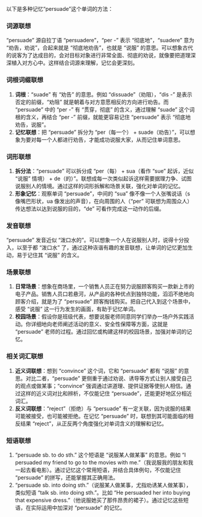 以下是多种记忆“persuade”这个单词的方法：

### 词源联想
“persuade” 源自拉丁语 “persuadere”，“per -” 表示 “彻底地”，“suadere” 意为 “劝告，劝说”，合起来就是 “彻底地劝告”，也就是 “说服” 的意思。可以想象古代的说客为了达成目的，会对目标对象进行非常全面、彻底的劝说，就像要把道理深深植入对方心中。这样结合词源来理解，记忆会更深刻。

### 词根词缀联想
1. **词根**：“suade” 有 “劝告” 的意思。例如 “dissuade”（劝阻），“dis -” 是表示否定的前缀，“劝阻” 就是朝着与对方意愿相反的方向进行劝告。而 “persuade” 中的 “per -” 有 “贯穿，彻底” 的含义，通过理解 “suade” 这个词根的含义，再结合 “per -” 前缀，就能更容易记住 “persuade” 表示 “彻底地劝告，说服”。
2. **记忆联想**：把 “persuade” 拆分为 “per（每一个） + suade（劝告）”，可以想象为要对每一个人都进行劝告，才能成功说服大家，从而记住单词意思。

### 词形联想
1. **拆分法**：“persuade” 可以拆分成 “per（每） + sua（看作 “sue” 起诉，近似 “说服” 情境） + de（的）”。联想成每一次类似起诉这样需要据理力争、试图说服别人的情境。通过这样的词形拆解和场景关联，强化对单词的记忆。
2. **形象记忆**：观察单词 “persuade”，中间的 “sua” 像不像一个人张嘴说话（s 像嘴巴形状，ua 像发出的声音），在向周围的人（“per” 可联想为周围众人）传达想法以达到说服的目的，“de” 可看作完成这一动作的后缀。

### 发音联想
“persuade” 发音近似 “泼口水的”。可以想象一个人在说服别人时，说得十分投入，以至于都 “泼口水” 了，通过这种诙谐有趣的发音联想，让单词的记忆更加生动，易于记住其 “说服” 的含义。

### 场景联想
1. **日常场景**：想象在商场里，一个销售人员正在努力说服顾客购买一款新上市的电子产品。销售人员口若悬河，从产品的各种优点到独特功能，滔滔不绝地向顾客介绍，就是为了 “persuade” 顾客掏钱购买。把自己代入到这个场景中，感受 “说服” 这一行为发生的画面，有助于记忆单词。
2. **校园场景**：假设你是班级代表，想要说服老师同意同学们举办一场户外实践活动。你详细地向老师阐述活动的意义、安全性保障等方面，这就是 “persuade” 老师的过程。通过回忆或构建这样的校园场景，加强对单词的记忆。

### 相关词汇联想
1. **近义词联想**：想到 “convince” 这个词，它和 “persuade” 都有 “说服” 的意思。对比二者，“persuade” 更侧重于通过劝说、诱导等方式让别人接受自己的观点或做某事；“convince” 强调通过讲道理、提供证据等使别人相信。通过这样的近义词对比和辨析，不仅能记住 “persuade”，还能更好地区分相近词汇。
2. **反义词联想**：“reject”（拒绝）与 “persuade” 有一定关联，因为说服的结果可能被接受，也可能被拒绝。在记忆 “persuade” 时，联想到其可能面临的相反结果 “reject”，从正反两个角度强化对单词含义的理解和记忆。

### 短语联想
1. “persuade sb. to do sth.” 这个短语是 “说服某人做某事” 的意思。例如 “I persuaded my friend to go to the movies with me.”（我说服我的朋友和我一起去看电影）。通过记忆这个常用短语，并结合具体例句，不仅能记住 “persuade” 的拼写，还能掌握其正确用法。
2. “persuade sb. into doing sth.”（说服某人做某事，尤指劝诱某人做某事），类似短语 “talk sb. into doing sth.”。比如 “He persuaded her into buying that expensive dress.”（他说服她买了那件昂贵的裙子）。通过记忆这些短语，在实际运用中加深对 “persuade” 的记忆。 